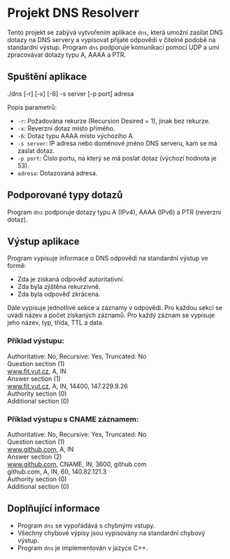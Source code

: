# Projekt DNS Resolverr

Tento projekt se zabývá vytvořením aplikace `dns`, která umožní zasílat DNS dotazy na DNS servery a vypisovat přijaté odpovědi v čitelné podobě na standardní výstup. Program `dns` podporuje komunikaci pomocí UDP a umí zpracovávat dotazy typu A, AAAA a PTR.

## Spuštění aplikace
./dns [-r] [-x] [-6] -s server [-p port] adresa

Popis parametrů:

- `-r`: Požadována rekurze (Recursion Desired = 1), jinak bez rekurze.
- `-x`: Reverzní dotaz místo přímého.
- `-6`: Dotaz typu AAAA místo výchozího A.
- `-s server`: IP adresa nebo doménové jméno DNS serveru, kam se má zaslat dotaz.
- `-p port`: Číslo portu, na který se má poslat dotaz (výchozí hodnota je 53).
- `adresa`: Dotazovaná adresa.

## Podporované typy dotazů

Program `dns` podporuje dotazy typu A (IPv4), AAAA (IPv6) a PTR (reverzní dotaz).

## Výstup aplikace

Program vypisuje informace o DNS odpovědi na standardní výstup ve formě:

- Zda je získaná odpověď autoritativní.
- Zda byla zjištěna rekurzivně.
- Zda byla odpověď zkrácena.

Dále vypisuje jednotlivé sekce a záznamy v odpovědi. Pro každou sekci se uvádí název a počet získaných záznamů. Pro každý záznam se vypisuje jeho název, typ, třída, TTL a data.

### Příklad výstupu:

Authoritative: No, Recursive: Yes, Truncated: No  
Question section (1)  
 www.fit.vut.cz, A, IN  
Answer section (1)  
 www.fit.vut.cz, A, IN, 14400, 147.229.9.26  
Authority section (0)  
Additional section (0)  

### Příklad výstupu s CNAME záznamem:

Authoritative: No, Recursive: Yes, Truncated: No  
Question section (1)  
www.github.com, A, IN  
Answer section (2)  
www.github.com, CNAME, IN, 3600, github.com  
github.com, A, IN, 60, 140.82.121.3  
Authority section (0)  
Additional section (0)  

## Doplňující informace

- Program `dns` se vypořádává s chybnými vstupy.
- Všechny chybové výpisy jsou vypisovány na standardní chybový výstup.
- Program `dns` je implementován v jazyce C++.
